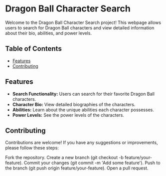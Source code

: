# Dragon Ball Character Search

Welcome to the Dragon Ball Character Search project! This webpage allows users to search for Dragon Ball characters and view detailed information about their bio, abilities, and power levels.

## Table of Contents

- [Features](#features)
- [Contributing](#contributing)

## Features

- **Search Functionality:** Users can search for their favorite Dragon Ball characters.
- **Character Bio:** View detailed biographies of the characters.
- **Abilities:** Learn about the unique abilities each character possesses.
- **Power Levels:** See the power levels of the characters.

## Contributing
Contributions are welcome! If you have any suggestions or improvements, please follow these steps:

Fork the repository.
Create a new branch (git checkout -b feature/your-feature).
Commit your changes (git commit -m 'Add some feature').
Push to the branch (git push origin feature/your-feature).
Open a pull request.
